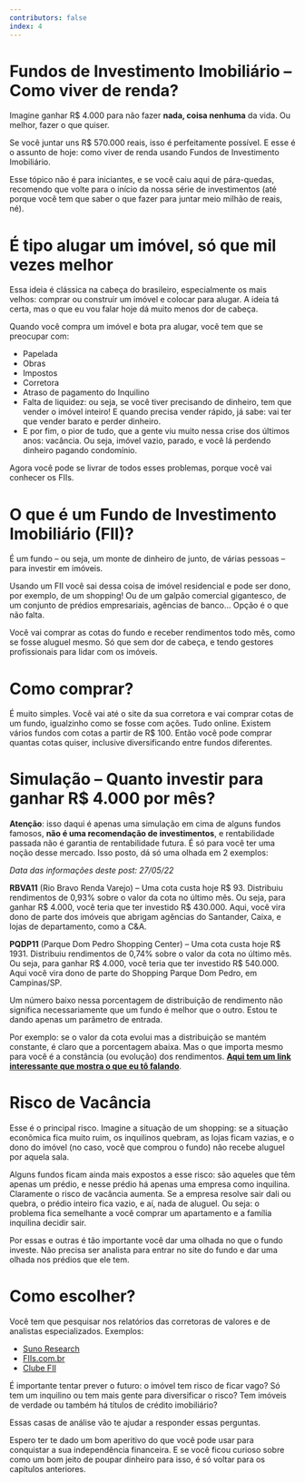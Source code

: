 ```yaml
---
contributors: false
index: 4
---
```

# Fundos de Investimento Imobiliário – Como viver de renda?

Imagine ganhar R$ 4.000 para não fazer **nada, coisa nenhuma** da vida. Ou melhor, fazer o que quiser.

Se você juntar uns R$ 570.000 reais, isso é perfeitamente possível. E esse é o assunto de hoje: como viver de renda usando Fundos de Investimento Imobiliário.

Esse tópico não é para iniciantes, e se você caiu aqui de pára-quedas, recomendo que volte para o início da nossa série de investimentos (até porque você tem que saber o que fazer para juntar meio milhão de reais, né).

# É tipo alugar um imóvel, só que mil vezes melhor

Essa ideia é clássica na cabeça do brasileiro, especialmente os mais velhos: comprar ou construir um imóvel e colocar para alugar. A ideia tá certa, mas o que eu vou falar hoje dá muito menos dor de cabeça.

Quando você compra um imóvel e bota pra alugar, você tem que se preocupar com:

- Papelada
- Obras
- Impostos
- Corretora
- Atraso de pagamento do Inquilino
- Falta de liquidez: ou seja, se você tiver precisando de dinheiro, tem que vender o imóvel inteiro! E quando precisa vender rápido, já sabe: vai ter que vender barato e perder dinheiro.
- E por fim, o pior de tudo, que a gente viu muito nessa crise dos últimos anos: vacância. Ou seja, imóvel vazio, parado, e você lá perdendo dinheiro pagando condomínio.

Agora você pode se livrar de todos esses problemas, porque você vai conhecer os FIIs.

# O que é um Fundo de Investimento Imobiliário (FII)?

É um fundo – ou seja, um monte de dinheiro de junto, de várias pessoas – para investir em imóveis.

Usando um FII você sai dessa coisa de imóvel residencial e pode ser dono, por exemplo, de um shopping! Ou de um galpão comercial gigantesco, de um conjunto de prédios empresariais, agências de banco… Opção é o que não falta.

Você vai comprar as cotas do fundo e receber rendimentos todo mês, como se fosse aluguel mesmo. Só que sem dor de cabeça, e tendo gestores profissionais para lidar com os imóveis.

# Como comprar?

É muito simples. Você vai até o site da sua corretora e vai comprar cotas de um fundo, igualzinho como se fosse com ações. Tudo online. Existem vários fundos com cotas a partir de R$ 100. Então você pode comprar quantas cotas quiser, inclusive diversificando entre fundos diferentes.

# Simulação – Quanto investir para ganhar R$ 4.000 por mês?

**Atenção**: isso daqui é apenas uma simulação em cima de alguns fundos famosos, **não é uma recomendação de investimentos**, e rentabilidade passada não é garantia de rentabilidade futura. É só para você ter uma noção desse mercado. Isso posto, dá só uma olhada em 2 exemplos:

*Data das informações deste post: 27/05/22*

**RBVA11** (Rio Bravo Renda Varejo) – Uma cota custa hoje R$ 93. Distribuiu rendimentos de 0,93% sobre o valor da cota no último mês. Ou seja, para ganhar R$ 4.000, você teria que ter investido R$ 430.000. Aqui, você vira dono de parte dos imóveis que abrigam agências do Santander, Caixa, e lojas de departamento, como a C&A.

**PQDP11** (Parque Dom Pedro Shopping Center) – Uma cota custa hoje R$ 1931. Distribuiu rendimentos de 0,74% sobre o valor da cota no último mês. Ou seja, para ganhar R$ 4.000, você teria que ter investido R$ 540.000. Aqui você vira dono de parte do Shopping Parque Dom Pedro, em Campinas/SP.

Um número baixo nessa porcentagem de distribuição de rendimento não significa necessariamente que um fundo é melhor que o outro. Estou te dando apenas um parâmetro de entrada.

Por exemplo: se o valor da cota evolui mas a distribuição se mantém constante, é claro que a porcentagem abaixa. Mas o que importa mesmo para você é a constância (ou evolução) dos rendimentos. **[Aqui tem um link interessante que mostra o que eu tô falando](https://fiis.com.br/anual/)**.

# Risco de Vacância

Esse é o principal risco. Imagine a situação de um shopping: se a situação econômica fica muito ruim, os inquilinos quebram, as lojas ficam vazias, e o dono do imóvel (no caso, você que comprou o fundo) não recebe aluguel por aquela sala.

Alguns fundos ficam ainda mais expostos a esse risco: são aqueles que têm apenas um prédio, e nesse prédio há apenas uma empresa como inquilina. Claramente o risco de vacância aumenta. Se a empresa resolve sair dali ou quebra, o prédio inteiro fica vazio, e aí, nada de aluguel. Ou seja: o problema fica semelhante a você comprar um apartamento e a família inquilina decidir sair.

Por essas e outras é tão importante você dar uma olhada no que o fundo investe. Não precisa ser analista para entrar no site do fundo e dar uma olhada nos prédios que ele tem.

# Como escolher?

Você tem que pesquisar nos relatórios das corretoras de valores e de analistas especializados. Exemplos:

- [Suno Research](https://lp.suno.com.br/nossas-assinaturas/suno-fundos-imobiliarios/)
- [FIIs.com.br](https://fiis.com.br/)
- [Clube FII](https://www.clubefii.com.br/)

É importante tentar prever o futuro: o imóvel tem risco de ficar vago? Só tem um inquilino ou tem mais gente para diversificar o risco? Tem imóveis de verdade ou também há títulos de crédito imobiliário?

Essas casas de análise vão te ajudar a responder essas perguntas.

Espero ter te dado um bom aperitivo do que você pode usar para conquistar a sua independência financeira. E se você ficou curioso sobre como um bom jeito de poupar dinheiro para isso, é só voltar para os capítulos anteriores.